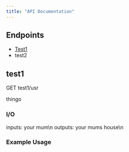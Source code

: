 ```yaml
---
title: "API Documentation"
---
```

## Endpoints
- [Test1](#test1)
- test2




## test1
GET test1/usr

thingo

### I/O
inputs: your mum\n
outputs: your mums house\n

### Example Usage
